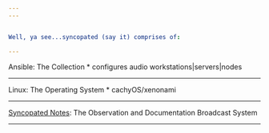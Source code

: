 ```yaml
---
---


Well, ya see...syncopated (say it) comprises of:

---
```

 
Ansible: The Collection
	 * configures audio workstations|servers|nodes

---

Linux: The Operating System
	 * cachyOS/xenonami

---

[Syncopated Notes](Syncopated/Notes/Notes.md): The Observation and Documentation Broadcast System 

---




